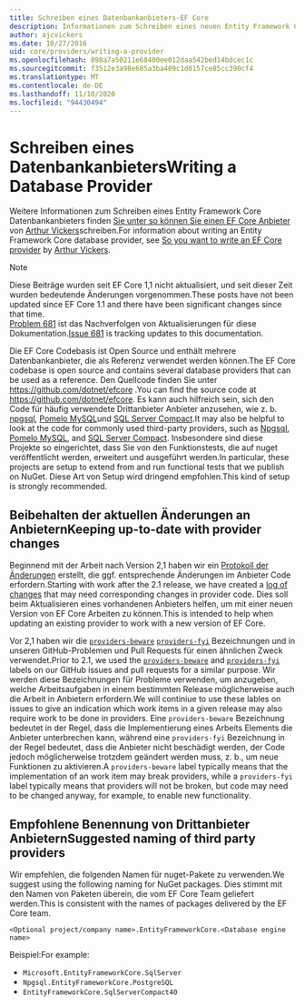 ```yaml
---
title: Schreiben eines Datenbankanbieters-EF Core
description: Informationen zum Schreiben eines neuen Entity Framework Core Anbieters
author: ajcvickers
ms.date: 10/27/2016
uid: core/providers/writing-a-provider
ms.openlocfilehash: 898a7a50211e68400ee012daa542bed14bdcec1c
ms.sourcegitcommit: f3512e3a98e685a3ba409c1d0157ce85cc390cf4
ms.translationtype: MT
ms.contentlocale: de-DE
ms.lasthandoff: 11/10/2020
ms.locfileid: "94430494"
---
```

# <a name="writing-a-database-provider"></a><span data-ttu-id="8bfe6-103">Schreiben eines Datenbankanbieters</span><span class="sxs-lookup"><span data-stu-id="8bfe6-103">Writing a Database Provider</span></span>

<span data-ttu-id="8bfe6-104">Weitere Informationen zum Schreiben eines Entity Framework Core Datenbankanbieters finden [Sie unter so können Sie einen EF Core Anbieter](https://blog.oneunicorn.com/2016/11/11/so-you-want-to-write-an-ef-core-provider/) von [Arthur Vickers](https://github.com/ajcvickers)schreiben.</span><span class="sxs-lookup"><span data-stu-id="8bfe6-104">For information about writing an Entity Framework Core database provider, see [So you want to write an EF Core provider](https://blog.oneunicorn.com/2016/11/11/so-you-want-to-write-an-ef-core-provider/) by [Arthur Vickers](https://github.com/ajcvickers).</span></span>

> [!NOTE]
> <span data-ttu-id="8bfe6-105">Diese Beiträge wurden seit EF Core 1,1 nicht aktualisiert, und seit dieser Zeit wurden bedeutende Änderungen vorgenommen.</span><span class="sxs-lookup"><span data-stu-id="8bfe6-105">These posts have not been updated since EF Core 1.1 and there have been significant changes since that time.</span></span>  
<span data-ttu-id="8bfe6-106">[Problem 681](https://github.com/dotnet/EntityFramework.Docs/issues/681) ist das Nachverfolgen von Aktualisierungen für diese Dokumentation.</span><span class="sxs-lookup"><span data-stu-id="8bfe6-106">[Issue 681](https://github.com/dotnet/EntityFramework.Docs/issues/681) is tracking updates to this documentation.</span></span>

<span data-ttu-id="8bfe6-107">Die EF Core Codebasis ist Open Source und enthält mehrere Datenbankanbieter, die als Referenz verwendet werden können.</span><span class="sxs-lookup"><span data-stu-id="8bfe6-107">The EF Core codebase is open source and contains several database providers that can be used as a reference.</span></span> <span data-ttu-id="8bfe6-108">Den Quellcode finden Sie unter <https://github.com/dotnet/efcore> .</span><span class="sxs-lookup"><span data-stu-id="8bfe6-108">You can find the source code at <https://github.com/dotnet/efcore>.</span></span> <span data-ttu-id="8bfe6-109">Es kann auch hilfreich sein, sich den Code für häufig verwendete Drittanbieter Anbieter anzusehen, wie z. b. [npgsql](https://github.com/npgsql/Npgsql.EntityFrameworkCore.PostgreSQL), [Pomelo MySQL](https://github.com/PomeloFoundation/Pomelo.EntityFrameworkCore.MySql)und [SQL Server Compact](https://github.com/ErikEJ/EntityFramework.SqlServerCompact).</span><span class="sxs-lookup"><span data-stu-id="8bfe6-109">It may also be helpful to look at the code for commonly used third-party providers, such as [Npgsql](https://github.com/npgsql/Npgsql.EntityFrameworkCore.PostgreSQL), [Pomelo MySQL](https://github.com/PomeloFoundation/Pomelo.EntityFrameworkCore.MySql), and [SQL Server Compact](https://github.com/ErikEJ/EntityFramework.SqlServerCompact).</span></span> <span data-ttu-id="8bfe6-110">Insbesondere sind diese Projekte so eingerichtet, dass Sie von den Funktionstests, die auf nuget veröffentlicht werden, erweitert und ausgeführt werden.</span><span class="sxs-lookup"><span data-stu-id="8bfe6-110">In particular, these projects are setup to extend from and run functional tests that we publish on NuGet.</span></span> <span data-ttu-id="8bfe6-111">Diese Art von Setup wird dringend empfohlen.</span><span class="sxs-lookup"><span data-stu-id="8bfe6-111">This kind of setup is strongly recommended.</span></span>

## <a name="keeping-up-to-date-with-provider-changes"></a><span data-ttu-id="8bfe6-112">Beibehalten der aktuellen Änderungen an Anbietern</span><span class="sxs-lookup"><span data-stu-id="8bfe6-112">Keeping up-to-date with provider changes</span></span>

<span data-ttu-id="8bfe6-113">Beginnend mit der Arbeit nach Version 2,1 haben wir ein [Protokoll der Änderungen](xref:core/providers/provider-log) erstellt, die ggf. entsprechende Änderungen im Anbieter Code erfordern.</span><span class="sxs-lookup"><span data-stu-id="8bfe6-113">Starting with work after the 2.1 release, we have created a [log of changes](xref:core/providers/provider-log) that may need corresponding changes in provider code.</span></span> <span data-ttu-id="8bfe6-114">Dies soll beim Aktualisieren eines vorhandenen Anbieters helfen, um mit einer neuen Version von EF Core Arbeiten zu können.</span><span class="sxs-lookup"><span data-stu-id="8bfe6-114">This is intended to help when updating an existing provider to work with a new version of EF Core.</span></span>

<span data-ttu-id="8bfe6-115">Vor 2,1 haben wir die [`providers-beware`](https://github.com/dotnet/efcore/labels/providers-beware) [`providers-fyi`](https://github.com/dotnet/efcore/labels/providers-fyi) Bezeichnungen und in unseren GitHub-Problemen und Pull Requests für einen ähnlichen Zweck verwendet.</span><span class="sxs-lookup"><span data-stu-id="8bfe6-115">Prior to 2.1, we used the [`providers-beware`](https://github.com/dotnet/efcore/labels/providers-beware) and [`providers-fyi`](https://github.com/dotnet/efcore/labels/providers-fyi) labels on our GitHub issues and pull requests for a similar purpose.</span></span> <span data-ttu-id="8bfe6-116">Wir werden diese Bezeichnungen für Probleme verwenden, um anzugeben, welche Arbeitsaufgaben in einem bestimmten Release möglicherweise auch die Arbeit in Anbietern erfordern.</span><span class="sxs-lookup"><span data-stu-id="8bfe6-116">We will continiue to use these lables on issues to give an indication which work items in a given release may also require work to be done in providers.</span></span> <span data-ttu-id="8bfe6-117">Eine `providers-beware` Bezeichnung bedeutet in der Regel, dass die Implementierung eines Arbeits Elements die Anbieter unterbrechen kann, während eine `providers-fyi` Bezeichnung in der Regel bedeutet, dass die Anbieter nicht beschädigt werden, der Code jedoch möglicherweise trotzdem geändert werden muss, z. b., um neue Funktionen zu aktivieren.</span><span class="sxs-lookup"><span data-stu-id="8bfe6-117">A `providers-beware` label typically means that the implementation of an work item may break providers, while a `providers-fyi` label typically means that providers will not be broken, but code may need to be changed anyway, for example, to enable new functionality.</span></span>

## <a name="suggested-naming-of-third-party-providers"></a><span data-ttu-id="8bfe6-118">Empfohlene Benennung von Drittanbieter Anbietern</span><span class="sxs-lookup"><span data-stu-id="8bfe6-118">Suggested naming of third party providers</span></span>

<span data-ttu-id="8bfe6-119">Wir empfehlen, die folgenden Namen für nuget-Pakete zu verwenden.</span><span class="sxs-lookup"><span data-stu-id="8bfe6-119">We suggest using the following naming for NuGet packages.</span></span> <span data-ttu-id="8bfe6-120">Dies stimmt mit den Namen von Paketen überein, die vom EF Core Team geliefert werden.</span><span class="sxs-lookup"><span data-stu-id="8bfe6-120">This is consistent with the names of packages delivered by the EF Core team.</span></span>

`<Optional project/company name>.EntityFrameworkCore.<Database engine name>`

<span data-ttu-id="8bfe6-121">Beispiel:</span><span class="sxs-lookup"><span data-stu-id="8bfe6-121">For example:</span></span>

* `Microsoft.EntityFrameworkCore.SqlServer`
* `Npgsql.EntityFrameworkCore.PostgreSQL`
* `EntityFrameworkCore.SqlServerCompact40`
